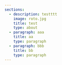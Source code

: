 ```yaml
---
sections:
  - description: testttt
    image: roto.jpg
    title: test
    type: about
  - paragraph: aaa
    title: aa
    type: paragraph
  - paragraph: bbb
    title: bb
    type: paragraph
---
```


